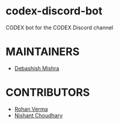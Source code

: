 # codex-discord-bot
CODEX bot for the CODEX Discord channel

# MAINTAINERS
- [Debashish Mishra](https://github.com/Zanark)

# CONTRIBUTORS
- [Rohan Verma](https://github.com/martyminiac)
- [Nishant Choudhary](https://github.com/nishantc7)
